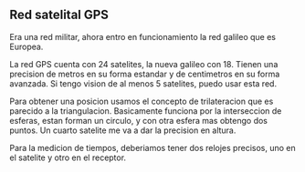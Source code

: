 ## Red satelital GPS

Era una red militar, ahora entro en funcionamiento la red galileo que es Europea.

La red GPS cuenta con 24 satelites, la nueva galileo con 18. Tienen una precision de metros en su forma estandar y de centimetros en su forma avanzada. Si tengo vision de al menos 5 satelites, puedo usar esta red.

Para obtener una posicion usamos el concepto de trilateracion que es parecido a la triangulacion. Basicamente funciona por la interseccion de esferas, estan forman un circulo, y con otra esfera mas obtengo dos puntos. Un cuarto satelite me va a dar la precision en altura.

Para la medicion de tiempos, deberiamos tener dos relojes precisos, uno en el satelite y otro en el receptor. 
